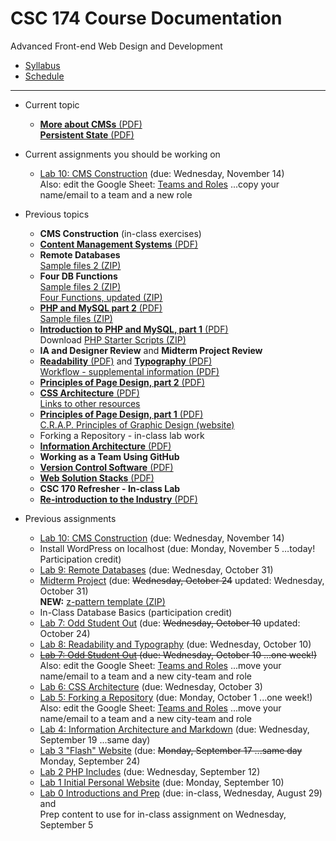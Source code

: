 # CSC 174 Course Documentation
Advanced Front-end Web Design and Development

- [Syllabus](syllabus.md)
- [Schedule](schedule.md) 

<hr>

- Current topic 

  - [**More about CMSs** (PDF)](20-persistent-state/content-management-systems-contd.pdf)<br>[**Persistent State** (PDF)](20-persistent-state/persistent-state.pdf)


- Current assignments you should be working on

  - [Lab 10: CMS Construction](lab10-cms-construction/instructions.md) (due: Wednesday, November 14)<br>Also: edit the Google Sheet: [Teams and Roles](https://docs.google.com/spreadsheets/d/1gXQP-1Rmra6w3PH9GzKOG9Y8-VlKk-DjlCFYFQHo0MM/edit#gid=493379955) ...copy your name/email to a team and a new role
- Previous topics

  - **CMS Construction** (in-class exercises)
  - [**Content Management Systems** (PDF)](18-content-management-systems/content-management-systems.pdf)
  - **Remote Databases**<br>[Sample files 2 (ZIP)](lab09-remote-databases/starter-files.zip)
  - **Four DB Functions**<br>[Sample files 2 (ZIP)](16-four-db-functions/samples2.zip)<br>[Four Functions, updated (ZIP)](16-four-db-functions/four-functions.zip)
  - [**PHP and MySQL part 2** (PDF)](15-php-and-mysql2/html-forms-and-databases.pdf)<br>[Sample files (ZIP)](15-php-and-mysql2/samples.zip)
  - [**Introduction to PHP and MySQL, part 1** (PDF)](14-introduction-to-php-and-mysql/php-and-mysql.pdf)<br>Download [PHP Starter Scripts (ZIP)](14-introduction-to-php-and-mysql/mysql-scripts.zip)
  - **IA and Designer Review** and **Midterm Project Review**
  - [**Readability** (PDF)](11-readability-typography/readability.pdf) and [**Typography** (PDF)](11-readability-typography/typography.pdf)<br>[Workflow - supplemental information (PDF)](11-readability-typography/workflow.pdf)
  - [**Principles of Page Design, part 2** (PDF)](10-principles-of-page-design2/z-patterns-and-f-patterns.pdf)
  - [**CSS Architecture** (PDF)](09-css-architecture/css-architecture.pdf)<br>[Links to other resources](lab06-css-architecture/links.md)
  - [**Principles of Page Design, part 1** (PDF)](08-principles-of-page-design1/principles-of-page-design.pdf)<br>[C.R.A.P. Principles of Graphic Design (website)](https://saylordotorg.github.io/text_business-information-systems-design-an-app-for-that/s07-01-c-r-a-p-principles-of-graphic-.html)
  - Forking a Repository - in-class lab work
  - [**Information Architecture** (PDF)](06-information-architecture/05-information-architecture.pdf)
  - **Working as a Team Using GitHub**
  - [**Version Control Software** (PDF)](04-version-control-software/04-version-control-software.pdf)
  - [**Web Solution Stacks** (PDF)](03-web-solution-stacks/03-web-solution-stacks.pdf)
  - **CSC 170 Refresher - In-class Lab**
  - [**Re-introduction to the Industry** (PDF)](01-reintroduction-to-the-industry/01-introduction-to-the-industry.pdf)
- Previous assignments

  - [Lab 10: CMS Construction](lab10-cms-construction/instructions.md) (due: Wednesday, November 14)
  - Install WordPress on localhost (due: Monday, November 5 …today! Participation credit)
  - [Lab 9: Remote Databases](lab09-remote-databases/instructions.md) (due: Wednesday, October 31)
  - [Midterm Project](midterm-project/instructions.md) (due: <s>Wednesday, October 24</s> updated: Wednesday, October 31)<br>**NEW:** [z-pattern template (ZIP)](midterm-project/z-pattern-template.zip)
  - In-Class Database Basics (participation credit)
  - [Lab 7: Odd Student Out](lab07-odd-student-out/instructions.md) (due: <s>Wednesday, October 10</s> updated: October 24)
  - [Lab 8: Readability and Typography](lab08-readability-typography/instructions) (due: Wednesday, October 10)
  - <s>[Lab 7: Odd Student Out](lab07-odd-student-out/instructions.md) (due: Wednesday, October 10 ...one week!)</s><br>Also: edit the Google Sheet: [Teams and Roles](https://docs.google.com/spreadsheets/d/1gXQP-1Rmra6w3PH9GzKOG9Y8-VlKk-DjlCFYFQHo0MM/edit#gid=493379955) ...move your name/email to a team and a new city-team and role
  - [Lab 6: CSS Architecture](lab06-css-architecture/instructions.md) (due: Wednesday, October 3)
  - [Lab 5: Forking a Repository](lab05-forking-a-respository/instructions.md) (due: Monday, October 1 ...one week!)<br>Also: edit the Google Sheet: [Teams and Roles](https://docs.google.com/spreadsheets/d/1gXQP-1Rmra6w3PH9GzKOG9Y8-VlKk-DjlCFYFQHo0MM/edit#gid=493379955) ...move your name/email to a team and a new city-team and role
  - [Lab 4: Information Architecture and Markdown](lab04-ia-and-markdown/instructions.md) (due: Wednesday, September 19 ...same day)
  - [Lab 3 "Flash" Website](lab03-flash-website/instructions.md) (due: <s>Monday, September 17 ...same day</s> Monday, September 24)
  - [Lab 2 PHP Includes](lab02-php-includes/instructions.md) (due: Wednesday, September 12)
  - [Lab 1 Initial Personal Website](lab01-initial-personal-website/instructions.md) (due: Monday, September 10)
  - [Lab 0 Introductions and Prep](lab00-introductions-and-prep/instructions.md) (due: in-class, Wednesday, August 29) and <br>Prep content to use for in-class assignment on Wednesday, September 5

